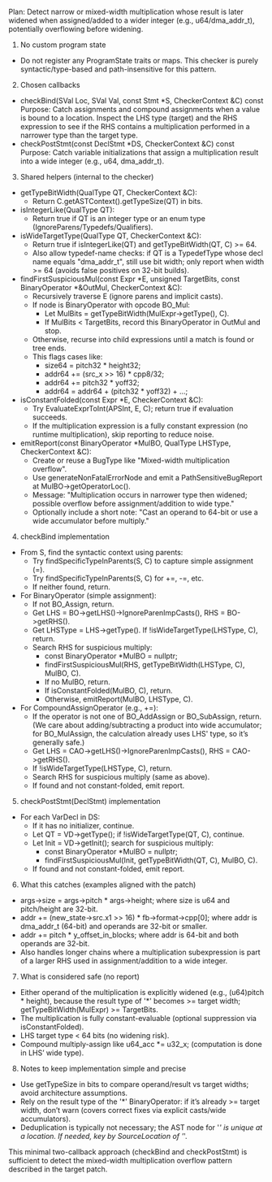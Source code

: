 Plan: Detect narrow or mixed-width multiplication whose result is later widened when assigned/added to a wider integer (e.g., u64/dma_addr_t), potentially overflowing before widening.

1) No custom program state
- Do not register any ProgramState traits or maps. This checker is purely syntactic/type-based and path-insensitive for this pattern.

2) Chosen callbacks
- checkBind(SVal Loc, SVal Val, const Stmt *S, CheckerContext &C) const
  Purpose: Catch assignments and compound assignments when a value is bound to a location. Inspect the LHS type (target) and the RHS expression to see if the RHS contains a multiplication performed in a narrower type than the target type.
- checkPostStmt(const DeclStmt *DS, CheckerContext &C) const
  Purpose: Catch variable initializations that assign a multiplication result into a wide integer (e.g., u64, dma_addr_t).

3) Shared helpers (internal to the checker)
- getTypeBitWidth(QualType QT, CheckerContext &C):
  - Return C.getASTContext().getTypeSize(QT) in bits.
- isIntegerLike(QualType QT):
  - Return true if QT is an integer type or an enum type (IgnoreParens/Typedefs/Qualifiers).
- isWideTargetType(QualType QT, CheckerContext &C):
  - Return true if isIntegerLike(QT) and getTypeBitWidth(QT, C) >= 64.
  - Also allow typedef-name checks: if QT is a TypedefType whose decl name equals "dma_addr_t", still use bit width; only report when width >= 64 (avoids false positives on 32-bit builds).
- findFirstSuspiciousMul(const Expr *E, unsigned TargetBits, const BinaryOperator *&OutMul, CheckerContext &C):
  - Recursively traverse E (ignore parens and implicit casts).
  - If node is BinaryOperator with opcode BO_Mul:
    - Let MulBits = getTypeBitWidth(MulExpr->getType(), C).
    - If MulBits < TargetBits, record this BinaryOperator in OutMul and stop.
  - Otherwise, recurse into child expressions until a match is found or tree ends.
  - This flags cases like:
    - size64 = pitch32 * height32;
    - addr64 += (src_x >> 16) * cpp8/32;
    - addr64 += pitch32 * yoff32;
    - addr64 = addr64 + (pitch32 * yoff32) + ...;
- isConstantFolded(const Expr *E, CheckerContext &C):
  - Try EvaluateExprToInt(APSInt, E, C); return true if evaluation succeeds.
  - If the multiplication expression is a fully constant expression (no runtime multiplication), skip reporting to reduce noise.
- emitReport(const BinaryOperator *MulBO, QualType LHSType, CheckerContext &C):
  - Create or reuse a BugType like "Mixed-width multiplication overflow".
  - Use generateNonFatalErrorNode and emit a PathSensitiveBugReport at MulBO->getOperatorLoc().
  - Message: "Multiplication occurs in narrower type then widened; possible overflow before assignment/addition to wide type."
  - Optionally include a short note: "Cast an operand to 64-bit or use a wide accumulator before multiply."

4) checkBind implementation
- From S, find the syntactic context using parents:
  - Try findSpecificTypeInParents<BinaryOperator>(S, C) to capture simple assignment (=).
  - Try findSpecificTypeInParents<CompoundAssignOperator>(S, C) for +=, -=, etc.
  - If neither found, return.
- For BinaryOperator (simple assignment):
  - If not BO_Assign, return.
  - Get LHS = BO->getLHS()->IgnoreParenImpCasts(), RHS = BO->getRHS().
  - Get LHSType = LHS->getType(). If !isWideTargetType(LHSType, C), return.
  - Search RHS for suspicious multiply:
    - const BinaryOperator *MulBO = nullptr;
    - findFirstSuspiciousMul(RHS, getTypeBitWidth(LHSType, C), MulBO, C).
    - If no MulBO, return.
    - If isConstantFolded(MulBO, C), return.
    - Otherwise, emitReport(MulBO, LHSType, C).
- For CompoundAssignOperator (e.g., +=):
  - If the operator is not one of BO_AddAssign or BO_SubAssign, return. (We care about adding/subtracting a product into wide accumulator; for BO_MulAssign, the calculation already uses LHS' type, so it’s generally safe.)
  - Get LHS = CAO->getLHS()->IgnoreParenImpCasts(), RHS = CAO->getRHS().
  - If !isWideTargetType(LHSType, C), return.
  - Search RHS for suspicious multiply (same as above).
  - If found and not constant-folded, emit report.

5) checkPostStmt(DeclStmt) implementation
- For each VarDecl in DS:
  - If it has no initializer, continue.
  - Let QT = VD->getType(); if !isWideTargetType(QT, C), continue.
  - Let Init = VD->getInit(); search for suspicious multiply:
    - const BinaryOperator *MulBO = nullptr;
    - findFirstSuspiciousMul(Init, getTypeBitWidth(QT, C), MulBO, C).
  - If found and not constant-folded, emit report.

6) What this catches (examples aligned with the patch)
- args->size = args->pitch * args->height; where size is u64 and pitch/height are 32-bit.
- addr += (new_state->src.x1 >> 16) * fb->format->cpp[0]; where addr is dma_addr_t (64-bit) and operands are 32-bit or smaller.
- addr += pitch * y_offset_in_blocks; where addr is 64-bit and both operands are 32-bit.
- Also handles longer chains where a multiplication subexpression is part of a larger RHS used in assignment/addition to a wide integer.

7) What is considered safe (no report)
- Either operand of the multiplication is explicitly widened (e.g., (u64)pitch * height), because the result type of '*' becomes >= target width; getTypeBitWidth(MulExpr) >= TargetBits.
- The multiplication is fully constant-evaluable (optional suppression via isConstantFolded).
- LHS target type < 64 bits (no widening risk).
- Compound multiply-assign like u64_acc *= u32_x; (computation is done in LHS’ wide type).

8) Notes to keep implementation simple and precise
- Use getTypeSize in bits to compare operand/result vs target widths; avoid architecture assumptions.
- Rely on the result type of the '*' BinaryOperator: if it’s already >= target width, don’t warn (covers correct fixes via explicit casts/wide accumulators).
- Deduplication is typically not necessary; the AST node for '*' is unique at a location. If needed, key by SourceLocation of '*'.

This minimal two-callback approach (checkBind and checkPostStmt) is sufficient to detect the mixed-width multiplication overflow pattern described in the target patch.
